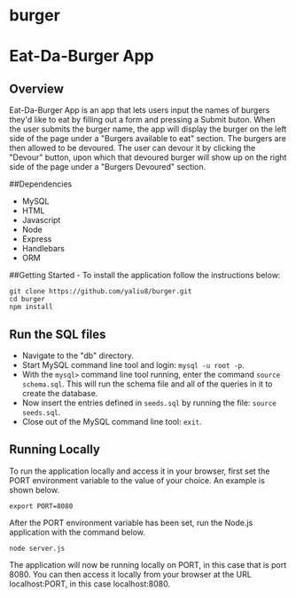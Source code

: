 # burger
# Eat-Da-Burger App

## Overview
Eat-Da-Burger App is an app that lets users input the names of burgers they'd like to eat by filling out a form and pressing a Submit buton. When the user submits the burger name, the app will display the burger on the left side of the page under a "Burgers available to eat" section. The burgers are then allowed to be devoured. The user can devour it by clicking the "Devour" button, upon which that devoured burger will show up on the right side of the page under a "Burgers Devoured" section.

##Dependencies
* MySQL
* HTML
* Javascript
* Node
* Express
* Handlebars
* ORM

##Getting Started - To install the application follow the instructions below:

```
git clone https://github.com/yaliu8/burger.git
cd burger
npm install
```

## Run the SQL files

* Navigate to the "db" directory.
* Start MySQL command line tool and login: `mysql -u root -p`.
* With the `mysql>` command line tool running, enter the command `source schema.sql`. This will run the schema file and all of the queries in it to create the database.
* Now insert the entries defined in `seeds.sql` by running the file: `source seeds.sql`.
* Close out of the MySQL command line tool: `exit`.

## Running Locally
To run the application locally and access it in your browser, first set the PORT environment variable to the value of your choice. An example is shown below.

```
export PORT=8080
```

After the PORT environment variable has been set, run the Node.js application with the command below.

```
node server.js
```

The application will now be running locally on PORT, in this case that is port 8080. You can then access it locally from your browser at the URL localhost:PORT, in this case localhost:8080.

```

